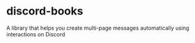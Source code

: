 # discord-books
A library that helps you create multi-page messages automatically using interactions on Discord
